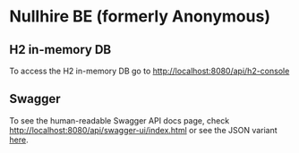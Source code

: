 # Nullhire BE (formerly Anonymous)

## H2 in-memory DB

To access the H2 in-memory DB go to [http://localhost:8080/api/h2-console](http://localhost:8080/api/h2-console)

## Swagger

To see the human-readable Swagger API docs page, check [http://localhost:8080/api/swagger-ui/index.html](http://localhost:8080/api/swagger-ui/index.html) or see the JSON variant [here](http://localhost:8080/api/v2/api-docs).
